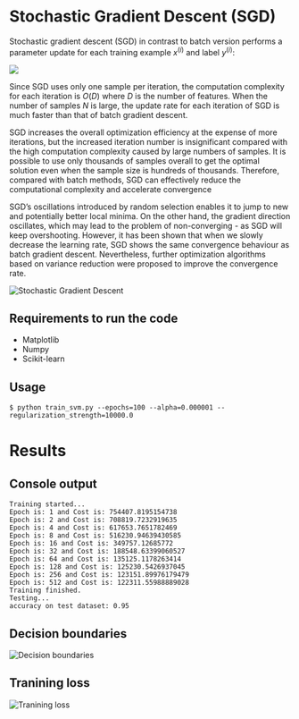 # Stochastic Gradient Descent (SGD)

Stochastic gradient descent (SGD) in contrast to batch version performs a parameter update for each training example $x^{(i)}$ and label $y^{(i)}$:

<img src="https://render.githubusercontent.com/render/math?math=\theta = \theta - \eta*\nabla L(y^i, f(x^i, \theta))">

Since SGD uses only one sample per iteration, the computation complexity for each iteration is $O(D)$ where $D$ is the number of features. When the number of samples $N$ is large, the update rate for each iteration of SGD is much faster than that of batch gradient descent.

SGD increases the overall optimization efficiency at the expense of more iterations, but the increased iteration number is insignificant compared with the high computation complexity caused by large numbers of samples. It is possible to use only thousands of samples overall to get the optimal solution even when the sample size is hundreds of thousands. Therefore, compared with batch methods, SGD can effectively reduce the computational complexity and accelerate convergence

SGD’s oscillations introduced by random selection enables it to jump to new and potentially better local minima. On the other hand, the gradient direction oscillates, which may lead to the problem of non-converging - as SGD will keep overshooting. However, it has been shown that when we slowly decrease the learning rate, SGD shows the same convergence behaviour as batch gradient descent. Nevertheless, further optimization algorithms based on variance reduction were proposed to improve the convergence rate.

![Stochastic Gradient Descent](sgd_animation.gif)


## Requirements to run the code

* Matplotlib
* Numpy
* Scikit-learn

## Usage

```$ python train_svm.py --epochs=100 --alpha=0.000001 --regularization_strength=10000.0```

# Results

## Console output

```
Training started...
Epoch is: 1 and Cost is: 754407.8195154738
Epoch is: 2 and Cost is: 708819.7232919635
Epoch is: 4 and Cost is: 617653.7651782469
Epoch is: 8 and Cost is: 516230.94639430585
Epoch is: 16 and Cost is: 349757.12685772
Epoch is: 32 and Cost is: 188548.63399060527
Epoch is: 64 and Cost is: 135125.1178263414
Epoch is: 128 and Cost is: 125230.5426937045
Epoch is: 256 and Cost is: 123151.89976179479
Epoch is: 512 and Cost is: 122311.55988889028
Training finished.
Testing...
accuracy on test dataset: 0.95
```
## Decision boundaries

![Decision boundaries](decision_boundaries.png)

## Tranining loss

![Tranining loss](loss.png)
